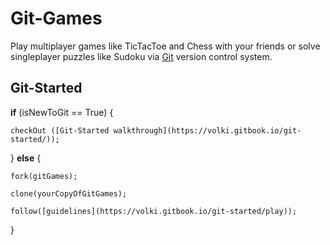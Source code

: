 # Git-Games

Play multiplayer games like TicTacToe and Chess with your friends or solve singleplayer puzzles like Sudoku via [Git](https://git-scm.com/) version control system.


## Git-Started

**if** (isNewToGit == True) {

    checkOut ([Git-Started walkthrough](https://volki.gitbook.io/git-started/));
  
} **else** {

    fork(gitGames);
  
    clone(yourCopyOfGitGames);
  
    follow([guidelines](https://volki.gitbook.io/git-started/play));
    
}
